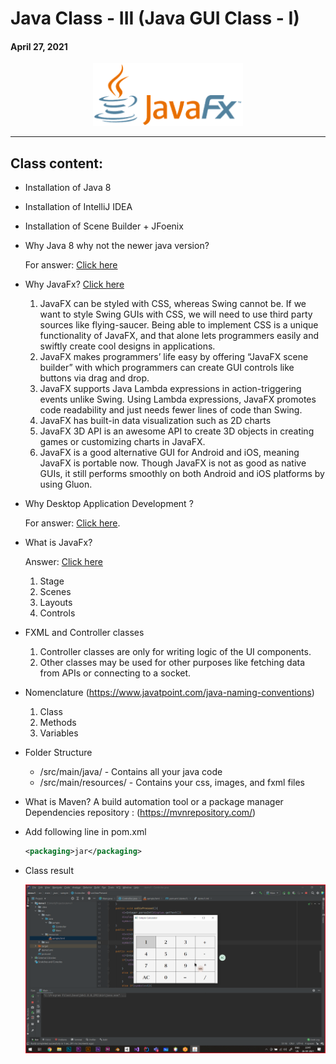 # Java Class - III (Java GUI Class - I)

#### April 27, 2021

<div align="center"><img src="./img/JavaFX_Logo.png" alt="Java logo" height=100/></div>

<hr>

## Class content:

-   Installation of Java 8
-   Installation of IntelliJ IDEA
-   Installation of Scene Builder + JFoenix
-   Why Java 8 why not the newer java version?

    For answer: [Click here](https://dzone.com/articles/a-guide-to-java-versions-and-features)

-   Why JavaFx? [Click here](https://medium.com/@shanekhantsoemoe98/why-should-i-use-javafx-42e41d485178)
    1.  JavaFX can be styled with CSS, whereas Swing cannot be. If we want to style Swing GUIs with CSS, we will need to use third party sources like flying-saucer. Being able to implement CSS is a unique functionality of JavaFX, and that alone lets programmers easily and swiftly create cool designs in applications.
    2.  JavaFX makes programmers’ life easy by offering “JavaFX scene builder” with which programmers can create GUI controls like buttons via drag and drop.
    3.  JavaFX supports Java Lambda expressions in action-triggering events unlike Swing. Using Lambda expressions, JavaFX promotes code readability and just needs fewer lines of code than Swing.
    4.  JavaFX has built-in data visualization such as 2D charts
    5.  JavaFX 3D API is an awesome API to create 3D objects in creating games or customizing charts in JavaFX.
    6.  JavaFX is a good alternative GUI for Android and iOS, meaning JavaFX is portable now. Though JavaFX is not as good as native GUIs, it still performs smoothly on both Android and iOS platforms by using Gluon.

-   Why Desktop Application Development ?

    For answer: [Click here](https://www.noodle.com/articles/how-to-become-a-desktop-developer-desktop-is-not-dead).

-   What is JavaFx?
    
    Answer: [Click here](http://tutorials.jenkov.com/javafx/overview.html)

    1.  Stage
    2.  Scenes
    3.  Layouts
    4.  Controls

-   FXML and Controller classes

    1.  Controller classes are only for writing logic of the UI components.
    2.  Other classes may be used for other purposes like fetching data from APIs or connecting to a socket.
    
-   Nomenclature (https://www.javatpoint.com/java-naming-conventions)
    1.  Class
    2.  Methods
    3.  Variables

-   Folder Structure
    -   <projectdir>/src/main/java/ - Contains all your java code
    -   <projectdir>/src/main/resources/ - Contains your css, images, and fxml files

-   What is Maven?
    A build automation tool or a package manager 
    Dependencies repository : (https://mvnrepository.com/) 

-   Add following line in pom.xml
    ```xml
    <packaging>jar</packaging>
    ```
- Class result

    ![Calculator in IntelliJ Idea](./img/Screenshot_Calc.png)
